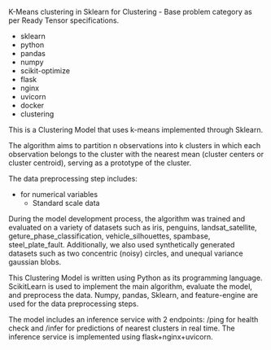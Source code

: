 K-Means clustering in Sklearn for Clustering - Base problem category as per Ready Tensor specifications.

- sklearn
- python
- pandas
- numpy
- scikit-optimize
- flask
- nginx
- uvicorn
- docker
- clustering

This is a Clustering Model that uses k-means implemented through Sklearn.

The algorithm aims to partition n observations into k clusters in which each observation belongs to the cluster with the nearest mean (cluster centers or cluster centroid), serving as a prototype of the cluster.

The data preprocessing step includes:

- for numerical variables
  - Standard scale data

During the model development process, the algorithm was trained and evaluated on a variety of datasets such as iris, penguins, landsat_satellite, geture_phase_classification, vehicle_silhouettes, spambase, steel_plate_fault. Additionally, we also used synthetically generated datasets such as two concentric (noisy) circles, and unequal variance gaussian blobs.

This Clustering Model is written using Python as its programming language. ScikitLearn is used to implement the main algorithm, evaluate the model, and preprocess the data. Numpy, pandas, Sklearn, and feature-engine are used for the data preprocessing steps.

The model includes an inference service with 2 endpoints: /ping for health check and /infer for predictions of nearest clusters in real time. The inference service is implemented using flask+nginx+uvicorn.
